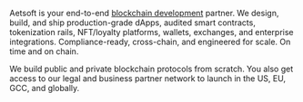 Aetsoft is your end-to-end [blockchain development](https://aetsoft.net/services/blockchain-development/) partner. We design, build, and ship production-grade dApps, audited smart contracts, tokenization rails, NFT/loyalty platforms, wallets, exchanges, and enterprise integrations. Compliance-ready, cross-chain, and engineered for scale. On time and on chain.

We build public and private blockchain protocols from scratch. You also get access to our legal and business partner network to launch in the US, EU, GCC, and globally.

<!--
**aetsoft/aetsoft** is a ✨ _special_ ✨ repository because its `README.md` (this file) appears on your GitHub profile.

Here are some ideas to get you started:

- 🔭 I’m currently working on ...
- 🌱 I’m currently learning ...
- 👯 I’m looking to collaborate on ...
- 🤔 I’m looking for help with ...
- 💬 Ask me about ...
- 📫 How to reach me: ...
- 😄 Pronouns: ...
- ⚡ Fun fact: ...
-->
